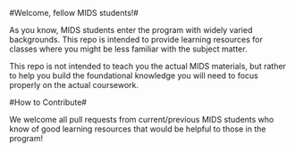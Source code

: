 #Welcome, fellow MIDS students!#

As you know, MIDS students enter the program with widely varied backgrounds. This repo is intended to provide learning resources for classes where you might be less familiar with the subject matter.

This repo is not intended to teach you the actual MIDS materials, but rather to help you build the foundational knowledge you will need to focus properly on the actual coursework.

#How to Contribute#

We welcome all pull requests from current/previous MIDS students who know of good learning resources that would be helpful to those in the program!

